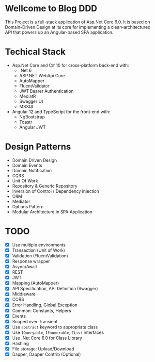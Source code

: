 # Wellcome to Blog DDD
This Project is a full-stack application of Asp.Net Core 6.0. It is based on Domain-Driven Design at its core for implementing a clean-architectured API that powers up an Angular-based SPA application.

# Techical Stack

- Asp.Net Core and C# 10 for cross-platform back-end with:
  - .Net 6
  - ASP.NET WebApi Core
  - AutoMapper
  - FluentValidator
  - JWT Bearer Authentication
  - MediatR
  - Swagger UI
  - MSSQL
- Angular 12 and TypeScript for the front-end with:
  -  NgBootstrap
  -  Toastr
  -  Angular JWT

# Design Patterns
- Domain Driven Design
- Domain Events
- Domain Notification
- CQRS
- Unit Of Work
- Repository & Generic Repository
- Inversion of Control / Dependency injection
- ORM
- Mediator
- Options Pattern
- Modular Architecture in SPA Application

# TODO
- [x] Use multiple environments
- [x] Transaction (Unit of Work)
- [x] Validation (FluentValidation)
- [x] Response wrapper
- [x] Async/Await
- [x] REST
- [x] JWT
- [x] Mapping (AutoMapper)
- [x] API Specification, API Definition (Swagger)
- [x] Middleware
- [x] CORS
- [x] Error Handling, Global Exception
- [x] Common: Constants, Helpers
- [x] Events
- [x] Scoped over Transient
- [x] Use `abstract` keyword to appropriate class
- [x] Use `IQueryable`, `IEnumerable`, `IList` interfaces
- [x] Use .Net Core 6.0 for Class Library
- [x] Hashing
- [x] File storage: Upload/Download
- [x] Dapper, Dapper Contrib (Optional)
